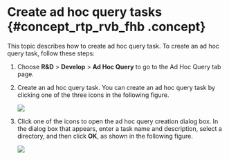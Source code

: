 # Create ad hoc query tasks {#concept_rtp_rvb_fhb .concept}

This topic describes how to create ad hoc query task. To create an ad hoc query task, follow these steps:

1.  Choose **R&D** \> **Develop** \> **Ad Hoc Query** to go to the Ad Hoc Query tab page.
2.  Create an ad hoc query task. You can create an ad hoc query task by clicking one of the three icons in the following figure.

    ![](http://static-aliyun-doc.oss-cn-hangzhou.aliyuncs.com/assets/img/149653/156134653741588_en-US.png)

3.  Click one of the icons to open the ad hoc query creation dialog box. In the dialog box that appears, enter a task name and description, select a directory, and then click **OK**, as shown in the following figure.

    ![](http://static-aliyun-doc.oss-cn-hangzhou.aliyuncs.com/assets/img/149653/156134653741589_en-US.png)


